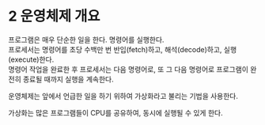 # 2 운영체제 개요

프로그램은 매우 단순한 일을 한다. 명령어를 실행한다.  
프로세서는 명령어를 초당 수백만 번 반입(fetch)하고, 해석(decode)하고, 실행(execute)한다.  
명령어 작업을 완료한 후 프로세서는 다음 명령어로, 또 그 다음 명령어로 프로그램이 완전히 종료될 때까지 실행을 계속한다.  

운영체제는 앞에서 언급한 일을 하기 위하여 가상화라고 불리는 기법을 사용한다.  

가상화는 많은 프로그램들이 CPU를 공유하여, 동시에 실행될 수 있게 한다.
